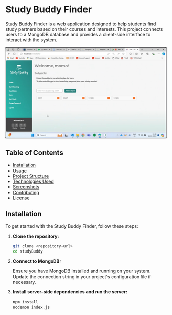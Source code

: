 # Study Buddy Finder

Study Buddy Finder is a web application designed to help students find study partners based on their courses and interests. This project connects users to a MongoDB database and provides a client-side interface to interact with the system.

![Home](readme_images/home.jpg)

## Table of Contents

- [Installation](#installation)
- [Usage](#usage)
- [Project Structure](#project-structure)
- [Technologies Used](#technologies-used)
- [Screenshots](#screenshots)
- [Contributing](#contributing)
- [License](#license)

## Installation

To get started with the Study Buddy Finder, follow these steps:

1. **Clone the repository:**

   ```bash
   git clone <repository-url>
   cd studyBuddy

2. **Connect to MongoDB:**

   Ensure you have MongoDB installed and running on your system. Update the connection string in your project's configuration file if necessary.

3. **Install server-side dependencies and run the server:**

   ```bash
   npm install
   nodemon index.js
